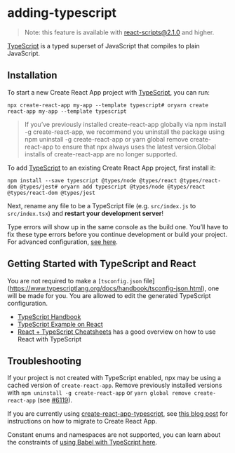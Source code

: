 adding-typescript
=================

> Note: this feature is available with react-scripts@2.1.0 and higher.

[TypeScript](https://www.typescriptlang.org/) is a typed superset of JavaScript that compiles to plain JavaScript.

Installation
------------

To start a new Create React App project with [TypeScript](https://www.typescriptlang.org/), you can run:

    npx create-react-app my-app --template typescript# oryarn create react-app my-app --template typescript

> If you’ve previously installed create-react-app globally via npm install -g create-react-app, we recommend you uninstall the package using npm uninstall -g create-react-app or yarn global remove create-react-app to ensure that npx always uses the latest version.Global installs of create-react-app are no longer supported.

To add [TypeScript](https://www.typescriptlang.org/) to an existing Create React App project, first install it:

    npm install --save typescript @types/node @types/react @types/react-dom @types/jest# oryarn add typescript @types/node @types/react @types/react-dom @types/jest

Next, rename any file to be a TypeScript file (e.g. `src/index.js` to `src/index.tsx`) and **restart your development server**!

Type errors will show up in the same console as the build one. You’ll have to fix these type errors before you continue development or build your project. For advanced configuration, [see here](advanced-configuration.md).

Getting Started with TypeScript and React
-----------------------------------------

You are not required to make a `[tsconfig.json` file\](https://www.typescriptlang.org/docs/handbook/tsconfig-json.html), one will be made for you. You are allowed to edit the generated TypeScript configuration.

-   [TypeScript Handbook](https://www.typescriptlang.org/)
-   [TypeScript Example on React](https://www.typescriptlang.org/play/index.html?jsx=2&esModuleInterop=true&e=196#example/typescript-with-react)
-   [React + TypeScript Cheatsheets](https://github.com/typescript-cheatsheets/react-typescript-cheatsheet#reacttypescript-cheatsheets) has a good overview on how to use React with TypeScript

Troubleshooting
---------------

If your project is not created with TypeScript enabled, npx may be using a cached version of `create-react-app`. Remove previously installed versions with `npm uninstall -g create-react-app` or `yarn global remove create-react-app` (see [\#6119](https://github.com/facebook/create-react-app/issues/6119#issuecomment-451614035)).

If you are currently using [create-react-app-typescript](https://github.com/wmonk/create-react-app-typescript/), see [this blog post](https://vincenttunru.com/migrate-create-react-app-typescript-to-create-react-app/) for instructions on how to migrate to Create React App.

Constant enums and namespaces are not supported, you can learn about the constraints of [using Babel with TypeScript here](https://babeljs.io/docs/en/babel-plugin-transform-typescript#caveats).
